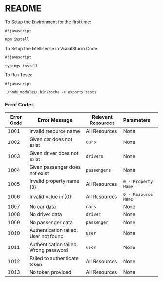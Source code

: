 # README #

To Setup the Environment for the first time:
```
#!javascript

npm install
```
To Setup the Intellisense in VisualStudio Code:
```
#!javascript

typings install
```
To Run Tests:
```
#!javascript

./node_modules/.bin/mocha -u exports tests
```

### Error Codes ###
| Error Code | Error Message                         | Relevant Resources | Parameters          |
| ---------- | ------------------------------------- | ------------------ | :------------------ |
| 1001       | Invalid resource name                 | All Resources      | None                |
| 1002       | Given car does not exist              | `cars`             | None                |
| 1003       | Given driver does not exist           | `drivers`          | None                |
| 1004       | Given passenger does not exist        | `passengers`       | None                |
| 1005       | Invalid property name {0}             | All Resources      | `0 - Property Name` |
| 1006       | Invalid value in {0}                  | All Resources      | `0 - Resource Name` |
| 1007       | No car data                           | `cars`             | None                |
| 1008       | No driver data                        | `driver`           | None                |
| 1009       | No passenger data                     | `passenger`        | None                |
| 1010       | Authentication failed. User not found | `user`             | None                |
| 1011       | Authentication failed. Wrong password | `user`             | None                |
| 1012       | Failed to authenticate token          | All Resources      | None                |
| 1013       | No token provided                     | All Resources      | None                |

